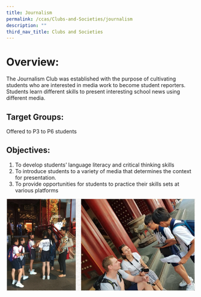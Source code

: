 ```yaml
---
title: Journalism
permalink: /ccas/Clubs-and-Societies/journalism
description: ""
third_nav_title: Clubs and Societies
---
```

# Overview:
The Journalism Club was established with the purpose of cultivating students who are interested in media work to become student reporters. Students learn different skills to present interesting school news using different media.

## Target Groups:

Offered to P3 to P6 students

## Objectives:

1. To develop students’ language literacy and critical thinking skills
2. To introduce students to a variety of media that determines the context for presentation.
3. To provide opportunities for students to practice their skills sets at various platforms

![](/images/nanhua%20ss%208.png)